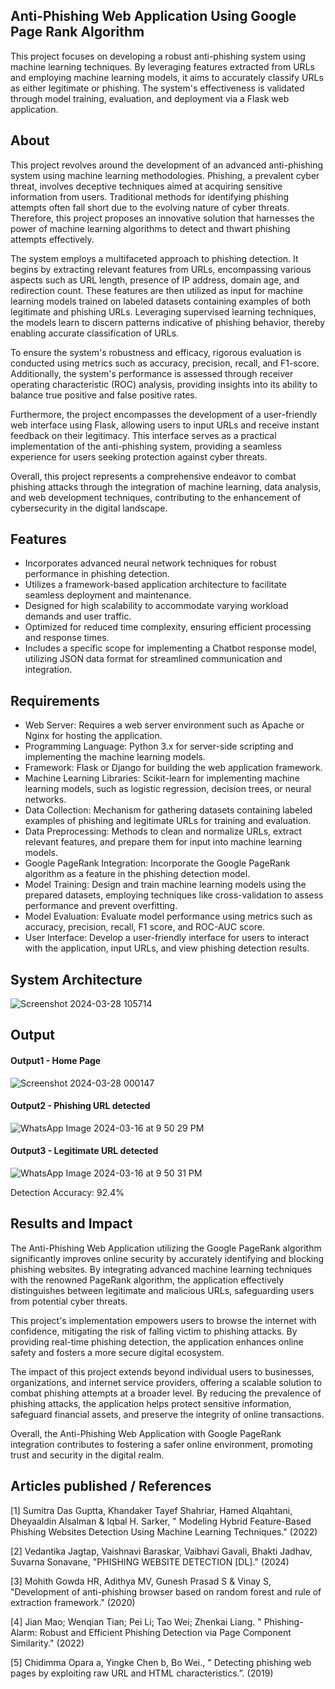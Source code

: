 ## Anti-Phishing Web Application Using Google Page Rank Algorithm
This project focuses on developing a robust anti-phishing system using machine learning techniques. By leveraging features extracted from URLs and employing machine learning models, it aims to accurately classify URLs as either legitimate or phishing. The system's effectiveness is validated through model training, evaluation, and deployment via a Flask web application.

## About
This project revolves around the development of an advanced anti-phishing system using machine learning methodologies. Phishing, a prevalent cyber threat, involves deceptive techniques aimed at acquiring sensitive information from users. Traditional methods for identifying phishing attempts often fall short due to the evolving nature of cyber threats. Therefore, this project proposes an innovative solution that harnesses the power of machine learning algorithms to detect and thwart phishing attempts effectively.

The system employs a multifaceted approach to phishing detection. It begins by extracting relevant features from URLs, encompassing various aspects such as URL length, presence of IP address, domain age, and redirection count. These features are then utilized as input for machine learning models trained on labeled datasets containing examples of both legitimate and phishing URLs. Leveraging supervised learning techniques, the models learn to discern patterns indicative of phishing behavior, thereby enabling accurate classification of URLs.

To ensure the system's robustness and efficacy, rigorous evaluation is conducted using metrics such as accuracy, precision, recall, and F1-score. Additionally, the system's performance is assessed through receiver operating characteristic (ROC) analysis, providing insights into its ability to balance true positive and false positive rates.

Furthermore, the project encompasses the development of a user-friendly web interface using Flask, allowing users to input URLs and receive instant feedback on their legitimacy. This interface serves as a practical implementation of the anti-phishing system, providing a seamless experience for users seeking protection against cyber threats.

Overall, this project represents a comprehensive endeavor to combat phishing attacks through the integration of machine learning, data analysis, and web development techniques, contributing to the enhancement of cybersecurity in the digital landscape.

## Features
- Incorporates advanced neural network techniques for robust performance in phishing detection.
- Utilizes a framework-based application architecture to facilitate seamless deployment and maintenance.
- Designed for high scalability to accommodate varying workload demands and user traffic.
- Optimized for reduced time complexity, ensuring efficient processing and response times.
- Includes a specific scope for implementing a Chatbot response model, utilizing JSON data format for streamlined communication and integration.

## Requirements
- Web Server: Requires a web server environment such as Apache or Nginx for hosting the application.
- Programming Language: Python 3.x for server-side scripting and implementing the machine learning models.
- Framework: Flask or Django for building the web application framework.
- Machine Learning Libraries: Scikit-learn for implementing machine learning models, such as logistic regression, decision trees, or neural networks.
- Data Collection: Mechanism for gathering datasets containing labeled examples of phishing and legitimate URLs for training and evaluation.
- Data Preprocessing: Methods to clean and normalize URLs, extract relevant features, and prepare them for input into machine learning models.
- Google PageRank Integration: Incorporate the Google PageRank algorithm as a feature in the phishing detection model.
- Model Training: Design and train machine learning models using the prepared datasets, employing techniques like cross-validation to assess performance and prevent overfitting.
- Model Evaluation: Evaluate model performance using metrics such as accuracy, precision, recall, F1 score, and ROC-AUC score.
- User Interface: Develop a user-friendly interface for users to interact with the application, input URLs, and view phishing detection results.


## System Architecture

![Screenshot 2024-03-28 105714](https://github.com/Sugan2002/Projectwork2---Anti-Phishing-Web-Application-Using-Google-Page-Rank-Algorithm/assets/77089743/98912f68-706f-4947-8561-79a2710c1d5b)


## Output

#### Output1 - Home Page

![Screenshot 2024-03-28 000147](https://github.com/Sugan2002/Projectwork2---Anti-Phishing-Web-Application-Using-Google-Page-Rank-Algorithm/assets/77089743/a4ecbb4d-311b-4a62-a55c-d3bdb3fa8d21)

#### Output2 - Phishing URL detected

![WhatsApp Image 2024-03-16 at 9 50 29 PM](https://github.com/Sugan2002/Projectwork2---Anti-Phishing-Web-Application-Using-Google-Page-Rank-Algorithm/assets/77089743/3befc9a5-ccdc-40f9-ac16-71720b446de0)

#### Output3 - Legitimate URL detected

![WhatsApp Image 2024-03-16 at 9 50 31 PM](https://github.com/Sugan2002/Projectwork2---Anti-Phishing-Web-Application-Using-Google-Page-Rank-Algorithm/assets/77089743/f085ae62-7313-43ed-9b12-f0f7111ae4ef)

Detection Accuracy: 92.4%


## Results and Impact
The Anti-Phishing Web Application utilizing the Google PageRank algorithm significantly improves online security by accurately identifying and blocking phishing websites. By integrating advanced machine learning techniques with the renowned PageRank algorithm, the application effectively distinguishes between legitimate and malicious URLs, safeguarding users from potential cyber threats.

This project's implementation empowers users to browse the internet with confidence, mitigating the risk of falling victim to phishing attacks. By providing real-time phishing detection, the application enhances online safety and fosters a more secure digital ecosystem.

The impact of this project extends beyond individual users to businesses, organizations, and internet service providers, offering a scalable solution to combat phishing attempts at a broader level. By reducing the prevalence of phishing attacks, the application helps protect sensitive information, safeguard financial assets, and preserve the integrity of online transactions.

Overall, the Anti-Phishing Web Application with Google PageRank integration contributes to fostering a safer online environment, promoting trust and security in the digital realm.

## Articles published / References
[1]	  Sumitra Das Guptta, Khandaker Tayef Shahriar, Hamed Alqahtani, Dheyaaldin Alsalman & Iqbal H. Sarker, " Modeling Hybrid Feature-Based Phishing Websites Detection Using Machine Learning Techniques." (2022)

[2]	  Vedantika Jagtap, Vaishnavi Baraskar, Vaibhavi Gavali, Bhakti Jadhav, Suvarna Sonavane, "PHISHING WEBSITE DETECTION [DL]." (2024)

[3]	  Mohith Gowda HR, Adithya MV, Gunesh Prasad S & Vinay S, "Development of anti-phishing browser based on random forest and rule of extraction framework." (2020)

[4]	Jian Mao; Wenqian Tian; Pei Li; Tao Wei; Zhenkai Liang. " Phishing-Alarm: Robust and Efficient Phishing Detection via Page Component Similarity." (2022)

[5]	Chidimma Opara a, Yingke Chen b, Bo Wei., " Detecting phishing web pages by exploiting raw URL and HTML characteristics.”. (2019)





